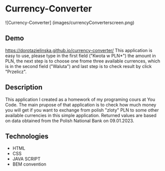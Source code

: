 # Currency-Converter
![Currency-Converter] (images/currencyConverterscreen.png)
## Demo
https://dorotazielinska.github.io/currency-converter/
This application is easy to use, please type in the first field ("Kwota w PLN*") the amount in PLN, the next step is to choose one frome three available
currences, which is in the second field ("Waluta") and last step is to check result by click "Przelicz".
## Description
This application I created as a homework of my programing cours at You Code.
The main prupose of that application is to check how much money you will get if you want to exchange from polish "zloty" PLN to some other available
currencies in this simple application.
Returned values are based on data obtained from the Polish National Bank on 09.01.2023.
## Technologies
- HTML
- CSS
- JAVA SCRIPT
- BEM convention
